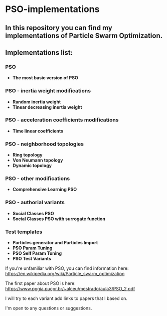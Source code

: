 # PSO-implementations
## In this repository you can find my implementations of Particle Swarm Optimization.

## Implementations list:

### PSO
- **The most basic version of PSO**

### PSO - inertia weight modifications
- **Random inertia weight**
- **Tinear decreasing inertia weight**

### PSO - acceleration coefficients modifications
- **Time linear coefficients**

### PSO - neighborhood topologies
- **Ring topology**
- **Von Neumann topology**
- **Dynamic topology**

### PSO - other modifications
- **Comprehensive Learning PSO**

### PSO - authorial variants
- **Social Classes PSO**
- **Social Classes PSO with surrogate function**

### Test templates
- **Particles generator and Particles Import**
- **PSO Param Tuning**
- **PSO Self Param Tuning**
- **PSO Test Variants**


If you're unfamiliar with PSO, you can find information here: https://en.wikipedia.org/wiki/Particle_swarm_optimization

The first paper about PSO is here: https://www.ppgia.pucpr.br/~alceu/mestrado/aula3/PSO_2.pdf

I will try to each variant add links to papers that I based on.

I'm open to any questions or suggestions.
